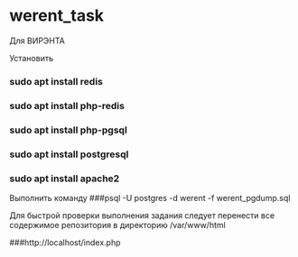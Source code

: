 # werent_task
Для ВИРЭНТА

Установить
### sudo apt install redis
### sudo apt install php-redis
### sudo apt install php-pgsql
### sudo apt install postgresql
### sudo apt install apache2

Выполнить команду 
###psql -U postgres -d werent -f werent_pgdump.sql

Для быстрой проверки выполнения задания следует перенести все содержимое репозитория в директорию /var/www/html

###http://localhost/index.php
